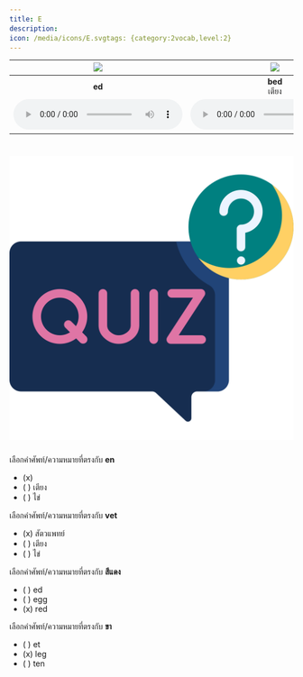 ```yaml
---
title: E
description: 
icon: /media/icons/E.svgtags: {category:2vocab,level:2}
---
```

<div class="carrousel">


|![](/media/img/E__ed.svg)|![](/media/img/E__bed.svg)|![](/media/img/E__red.svg)|![](/media/img/E__wed.svg)|![](/media/img/E__eg.svg)|![](/media/img/E__egg.svg)|![](/media/img/E__leg.svg)|![](/media/img/E__en.svg)|![](/media/img/E__men.svg)|![](/media/img/E__pen.svg)|![](/media/img/E__ten.svg)|![](/media/img/E__et.svg)|![](/media/img/E__net.svg)|![](/media/img/E__vet.svg)|![](/media/img/E__wet.svg)|
| :----: | :----: | :----: | :----: | :----: | :----: | :----: | :----: | :----: | :----: | :----: | :----: | :----: | :----: | :----: |
|**ed**<br> |**bed**<br>เตียง|**red**<br>สีแดง|**wed**<br>วันพุธ|**eg**<br>|**egg**<br>ไข่|**leg**<br>ขา|**en**<br> |**men**<br>ผู้ชายหลายคน|**pen**<br>ปากกา|**ten**<br>สิบ|**et**<br> |**net**<br>สุทธิ|**vet**<br>สัตวแพทย์|**wet**<br>เปียก|
|![](/media/audio/ed.mp3)|![](/media/audio/bed.mp3)|![](/media/audio/red.mp3)|![](/media/audio/wed.mp3)|![](/media/audio/eg.mp3)|![](/media/audio/egg.mp3)|![](/media/audio/leg.mp3)|![](/media/audio/en.mp3)|![](/media/audio/men.mp3)|![](/media/audio/pen.mp3)|![](/media/audio/ten.mp3)|![](/media/audio/et.mp3)|![](/media/audio/net.mp3)|![](/media/audio/vet.mp3)|![](/media/audio/wet.mp3)|

</div>



# ![icon](/media/icons/quiz.svg) 


 เลือกคำศัพท์/ความหมายที่ตรงกับ **en**
 - (x)  
 - ( ) เตียง
 - ( ) ไข่

 เลือกคำศัพท์/ความหมายที่ตรงกับ **vet**
 - (x) สัตวแพทย์
 - ( ) เตียง
 - ( ) ไข่

 เลือกคำศัพท์/ความหมายที่ตรงกับ **สีแดง**
 - ( ) ed
 - ( ) egg
 - (x) red

 เลือกคำศัพท์/ความหมายที่ตรงกับ **ขา**
 - ( ) et
 - (x) leg
 - ( ) ten
